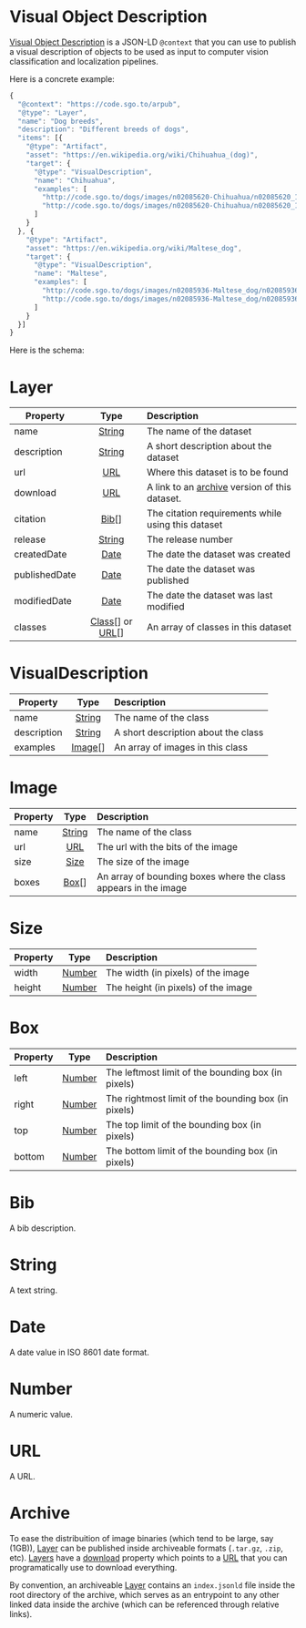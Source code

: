 # Visual Object Description

[Visual Object Description](#VisualDescription) is a JSON-LD ```@context``` that you can use to publish a visual description of objects to be used as input to computer vision classification and localization pipelines.

Here is a concrete example:

```javascript
{
  "@context": "https://code.sgo.to/arpub",
  "@type": "Layer",
  "name": "Dog breeds",
  "description": "Different breeds of dogs",
  "items": [{
    "@type": "Artifact",
    "asset": "https://en.wikipedia.org/wiki/Chihuahua_(dog)",
    "target": {
      "@type": "VisualDescription",
      "name": "Chihuahua",
      "examples": [
        "http://code.sgo.to/dogs/images/n02085620-Chihuahua/n02085620_10074.jpg",
        "http://code.sgo.to/dogs/images/n02085620-Chihuahua/n02085620_10621.jpg"
      ]
    }
  }, {
    "@type": "Artifact",
    "asset": "https://en.wikipedia.org/wiki/Maltese_dog",
    "target": {
      "@type": "VisualDescription",
      "name": "Maltese",
      "examples": [
        "http://code.sgo.to/dogs/images/n02085936-Maltese_dog/n02085936_10073.jpg",
        "http://code.sgo.to/dogs/images/n02085936-Maltese_dog/n02085936_10148.jpg"
      ]
    }
  }]
}
```

Here is the schema:

# Layer

| Property      | Type                                  | Description                                                      |
| ------------- |:-------------------------------------:| :----------------------------------------------------------------|
| name          | [String](#string)                     | The name of the dataset                                          |
| description   | [String](#string)                     | A short description about the dataset                            |
| url           | [URL](#url)                           | Where this dataset is to be found                                |
| download      | [URL](#url)                           | A link to an [archive](#archive) version of this dataset.        |
| citation      | [Bib](#bib)[]                         | The citation requirements while using this dataset               |
| release       | [String](#string)                     | The release number                                               |
| createdDate   | [Date](#date)                         | The date the dataset was created                                 |
| publishedDate | [Date](#date)                         | The date the dataset was published                               |
| modifiedDate  | [Date](#date)                         | The date the dataset was last modified                           |
| classes       | [Class](#class)[] or [URL](#url)[]    | An array of classes in this dataset                              |
      
# VisualDescription

| Property      | Type                                   | Description                                                      |
| ------------- |:--------------------------------------:| :----------------------------------------------------------------|
| name          | [String](#string)                      | The name of the class                                            |
| description   | [String](#string)                      | A short description about the class                              |
| examples      | [Image](#image)[]                      | An array of images in this class                                 |

# Image

| Property      | Type                                   | Description                                                      |
| ------------- |:--------------------------------------:| :----------------------------------------------------------------|
| name          | [String](#string)                      | The name of the class                                            |
| url           | [URL](#url)                            | The url with the bits of the image                               |
| size          | [Size](#size)                          | The size of the image                                            |
| boxes         | [Box](#box)[]                          | An array of bounding boxes where the class appears in the image  |

# Size

| Property      | Type                                   | Description                                                      |
| ------------- |:--------------------------------------:| :----------------------------------------------------------------|
| width         | [Number](#number)                      | The width (in pixels) of the image                               |
| height        | [Number](#number)                      | The height (in pixels) of the image                              |

# Box

| Property      | Type                                   | Description                                                      |
| ------------- |:--------------------------------------:| :----------------------------------------------------------------|
| left          | [Number](#number)                      | The leftmost limit of the bounding box (in pixels)               |
| right         | [Number](#number)                      | The rightmost limit of the bounding box (in pixels)              |
| top           | [Number](#number)                      | The top limit of the bounding box (in pixels)                    |
| bottom        | [Number](#number)                      | The bottom limit of the bounding box (in pixels)                 |

# Bib

A bib description.

# String

A text string.

# Date

A date value in ISO 8601 date format.

# Number

A numeric value.

# URL

A URL.

# Archive

To ease the distribuition of image binaries (which tend to be large, say (1GB)), [Layer](#layer) can be published inside archiveable formats (```.tar.gz```, ```.zip```, etc). [Layers](#layer) have a [download](#download) property which points to a [URL](#url) that you can programatically use to download everything.

By convention, an archiveable [Layer](#layer) contains an ```index.jsonld``` file inside the root directory of the archive, which serves as an entrypoint to any other linked data inside the archive (which can be referenced through relative links).
